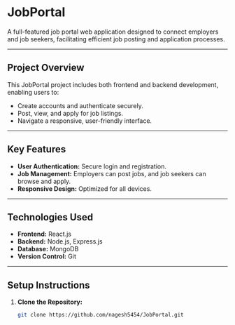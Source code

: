 # JobPortal

A full-featured job portal web application designed to connect employers and job seekers, facilitating efficient job posting and application processes.

---

## Project Overview

This JobPortal project includes both frontend and backend development, enabling users to:
- Create accounts and authenticate securely.
- Post, view, and apply for job listings.
- Navigate a responsive, user-friendly interface.

---

## Key Features

- **User Authentication:** Secure login and registration.
- **Job Management:** Employers can post jobs, and job seekers can browse and apply.
- **Responsive Design:** Optimized for all devices.

---

## Technologies Used

- **Frontend:** React.js  
- **Backend:** Node.js, Express.js  
- **Database:** MongoDB  
- **Version Control:** Git  

---

## Setup Instructions

1. **Clone the Repository:**  
   ```bash
   git clone https://github.com/nagesh5454/JobPortal.git
